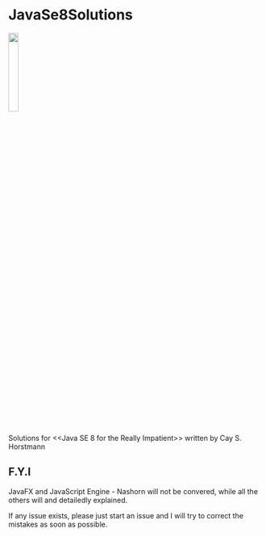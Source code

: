 # JavaSe8Solutions

<img src="https://user-images.githubusercontent.com/10859176/42754232-515454b2-8926-11e8-9523-25062607540f.png" width="20%">

Solutions for <<Java SE 8 for the Really Impatient>> written by Cay S. Horstmann

## F.Y.I

JavaFX and JavaScript Engine - Nashorn will not be convered, while all the others will and detailedly explained. 

If any issue exists, please just start an issue and I will try to correct the mistakes as soon as possible. 
